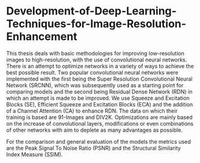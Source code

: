 # Development-of-Deep-Learning-Techniques-for-Image-Resolution-Enhancement

This thesis deals with basic methodologies for improving low-resolution images to high-resolution, with the use of convolutional neural networks. There is an attempt to optimize networks in a variety of ways to achieve the best possible result. 
Two popular convolutional neural networks were implemented with the first being the Super Resolution Convolutional Neural Network (SRCNN), which was subsequently used as a starting point for comparing models and the second being Residual Dense Network (RDN) in which an attempt is made to be improved. We  use Squeeze and Excitation Blocks (SE), Efficient Squeeze and Excitation Blocks (ECA) and the addition of a Channel Attention (CA) to enhance RDN. The data on which their training is based are 91-Images and DIV2K. Optimizations are mainly based on the increase of convolutional layers, modifications or even combinations of other networks with aim to deplete as many advantages as possible. 

For the comparison and general evaluation of the models the metrics used are the Peak Signal To Noise Ratio (PSNR) and the Structural Similarity Index Measure (SSIM). 

